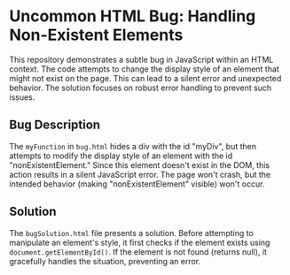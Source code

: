 # Uncommon HTML Bug: Handling Non-Existent Elements

This repository demonstrates a subtle bug in JavaScript within an HTML context. The code attempts to change the display style of an element that might not exist on the page.  This can lead to a silent error and unexpected behavior. The solution focuses on robust error handling to prevent such issues.

## Bug Description

The `myFunction` in `bug.html` hides a div with the id "myDiv", but then attempts to modify the display style of an element with the id "nonExistentElement." Since this element doesn't exist in the DOM, this action results in a silent JavaScript error.  The page won't crash, but the intended behavior (making "nonExistentElement" visible) won't occur.

## Solution

The `bugSolution.html` file presents a solution.  Before attempting to manipulate an element's style, it first checks if the element exists using `document.getElementById()`. If the element is not found (returns null), it gracefully handles the situation, preventing an error.